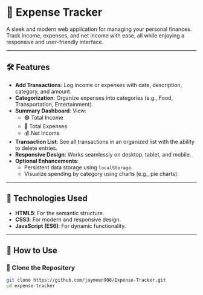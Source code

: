 # 💸 Expense Tracker

A sleek and modern web application for managing your personal finances. Track income, expenses, and net income with ease, all while enjoying a responsive and user-friendly interface.

---

## 🛠 Features
- **Add Transactions**: Log income or expenses with date, description, category, and amount.
- **Categorization**: Organize expenses into categories (e.g., Food, Transportation, Entertainment).
- **Summary Dashboard**: View:
  - 🟢 Total Income
  - 🔴 Total Expenses
  - 💰 Net Income
- **Transaction List**: See all transactions in an organized list with the ability to delete entries.
- **Responsive Design**: Works seamlessly on desktop, tablet, and mobile.
- **Optional Enhancements**:
  - Persistent data storage using `localStorage`.
  - Visualize spending by category using charts (e.g., pie charts).

---

## 🚀 Technologies Used
- **HTML5**: For the semantic structure.
- **CSS3**: For modern and responsive design.
- **JavaScript (ES6)**: For dynamic functionality.

---

## 🎯 How to Use

### 📂 Clone the Repository
```bash
git clone https://github.com/jaymeen908/Expense-Tracker.git
cd expense-tracker
